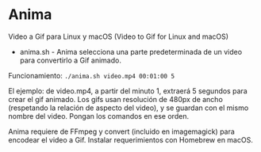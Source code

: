 # Anima
Video a Gif para Linux y macOS (Video to Gif for Linux and macOS)
<ul>
<li>anima.sh - Anima selecciona una parte predeterminada de un video para convertirlo a Gif animado.</li>
</ul>

Funcionamiento: <code>./anima.sh video.mp4 00:01:00 5</code>

El ejemplo: de video.mp4, a partir del minuto 1, extraerá 5 segundos para crear el gif animado. Los gifs usan resolución de 480px de ancho (respetando la relación de aspecto del video), y se guardan con el mismo nombre del video. Pongan los comandos en ese orden.

Anima requiere de FFmpeg y convert (incluido en imagemagick) para encodear el video a Gif. Instalar requerimientos con Homebrew en macOS.
